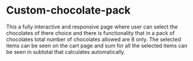 # Custom-chocolate-pack
This a fully interactive and responsive page where user can select the chocolates of there choice and there is functionality that in a pack of chocolates total number of chocolates allowed are 8 only. The selected items can be seen on the cart page and sum for all the selected items can be seen in subtotal that calculates automatically.
